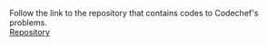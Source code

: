 Follow the link to the repository that contains codes to Codechef's problems.<br>
[Repository](https://github.com/aayush-kumar-2310/Codechef)


